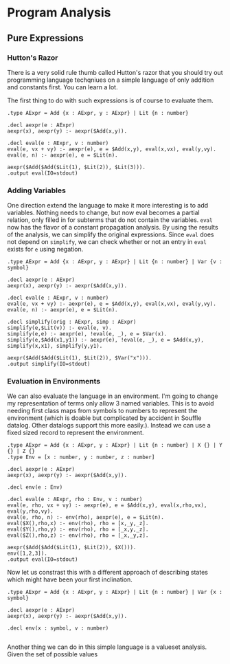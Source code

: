 # Program Analysis

## Pure Expressions
### Hutton's Razor
There is a very solid rule thumb called Hutton's razor that you should try out programming language techqniues on a simple language of only addition and constants first. You can learn a lot.

The first thing to do with such expressions is of course to evaluate them.

```souffle
.type AExpr = Add {x : AExpr, y : AExpr} | Lit {n : number}

.decl aexpr(e : AExpr)
aexpr(x), aexpr(y) :- aexpr($Add(x,y)).

.decl eval(e : AExpr, v : number)
eval(e, vx + vy) :- aexpr(e), e = $Add(x,y), eval(x,vx), eval(y,vy).
eval(e, n) :- aexpr(e), e = $Lit(n).

aexpr($Add($Add($Lit(1), $Lit(2)), $Lit(3))).
.output eval(IO=stdout)
```

### Adding Variables
One direction extend the language to make it more interesting is to add variables. Nothing needs to change, but now eval becomes a partial relation, only filled in for subterms that do not contain the variables. `eval` now has the flavor of a constant propagation analysis. By using the results of the analysis, we can simplify the original expressions. Since `eval` does not depend on `simplify`, we can check whether or not an entry in `eval` exists for `e` using negation.

```souffle
.type AExpr = Add {x : AExpr, y : AExpr} | Lit {n : number} | Var {v : symbol}

.decl aexpr(e : AExpr)
aexpr(x), aexpr(y) :- aexpr($Add(x,y)).

.decl eval(e : AExpr, v : number)
eval(e, vx + vy) :- aexpr(e), e = $Add(x,y), eval(x,vx), eval(y,vy).
eval(e, n) :- aexpr(e), e = $Lit(n).

.decl simplify(orig : AExpr, simp : AExpr)
simplify(e,$Lit(v)) :- eval(e, v).
simplify(e,e) :- aexpr(e), !eval(e, _), e = $Var(x).
simplify(e,$Add(x1,y1)) :- aexpr(e), !eval(e, _), e = $Add(x,y), simplify(x,x1), simplify(y,y1).

aexpr($Add($Add($Lit(1), $Lit(2)), $Var("x"))).
.output simplify(IO=stdout)
```
### Evaluation in Environments

We can also evaluate the language in an environment. I'm going to change my representation of terms only allow 3 named variables. This is to avoid needing first class maps from symbols to numbers to represent the environment (which is doable but complicated by accident in Souffle datalog. Other datalogs support this more easily.). Instead we can use a fixed sized record to represent the environment.

```souffle
.type AExpr = Add {x : AExpr, y : AExpr} | Lit {n : number} | X {} | Y {} | Z {}
.type Env = [x : number, y : number, z : number]

.decl aexpr(e : AExpr)
aexpr(x), aexpr(y) :- aexpr($Add(x,y)).

.decl env(e : Env)

.decl eval(e : AExpr, rho : Env, v : number)
eval(e, rho, vx + vy) :- aexpr(e), e = $Add(x,y), eval(x,rho,vx), eval(y,rho,vy).
eval(e, rho, n) :- env(rho), aexpr(e), e = $Lit(n).
eval($X(),rho,x) :- env(rho), rho = [x,_y,_z].
eval($Y(),rho,y) :- env(rho), rho = [_x,y,_z].
eval($Z(),rho,z) :- env(rho), rho = [_x,_y,z].

aexpr($Add($Add($Lit(1), $Lit(2)), $X())).
env([1,2,3]).
.output eval(IO=stdout)
```


Now let us constrast this with a different approach of describing states which might have been your first inclination.


```
.type AExpr = Add {x : AExpr, y : AExpr} | Lit {n : number} | Var {x : symbol}

.decl aexpr(e : AExpr)
aexpr(x), aexpr(y) :- aexpr($Add(x,y)).

.decl env(x : symbol, v : number)


```


Another thing we can do in this simple language is a valueset analysis. Given the set of possible values


